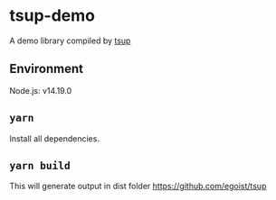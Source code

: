 # tsup-demo

A demo library compiled by [tsup](https://github.com/egoist/tsup)

## Environment

Node.js: v14.19.0

## `yarn`

Install all dependencies.

## `yarn build`

This will generate output in dist folder
https://github.com/egoist/tsup

